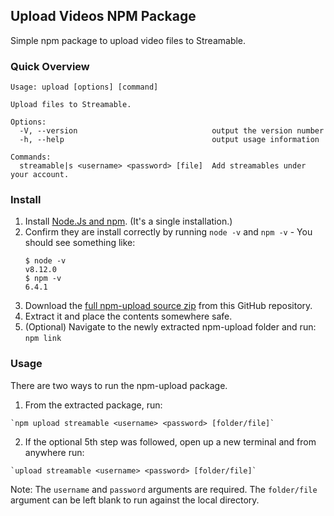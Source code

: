 ## Upload Videos NPM Package

Simple npm package to upload video files to Streamable.

### Quick Overview
```
Usage: upload [options] [command]

Upload files to Streamable.

Options:
  -V, --version                              output the version number
  -h, --help                                 output usage information

Commands:
  streamable|s <username> <password> [file]  Add streamables under your account.
```

### Install

  1. Install [Node.Js and npm](https://nodejs.org/en/). (It's a single installation.)
  2. Confirm they are install correctly by running `node -v` and `npm -v`
    - You should see something like:
      ```
      $ node -v
      v8.12.0
      $ npm -v
      6.4.1
      ```
  3. Download the [full npm-upload source zip](https://github.com/remixz/to-streamable/archive/master.zip) from this GitHub repository.
  4. Extract it and place the contents somewhere safe.
  5. (Optional) Navigate to the newly extracted npm-upload folder and run: `npm link`

### Usage

There are two ways to run the npm-upload package.

  1. From the extracted package, run:

    `npm upload streamable <username> <password> [folder/file]`

  2. If the optional 5th step was followed, open up a new terminal and from anywhere run:

    `upload streamable <username> <password> [folder/file]`

  Note: The `username` and `password` arguments are required. The `folder/file` argument can  be left blank to run against the local directory.

